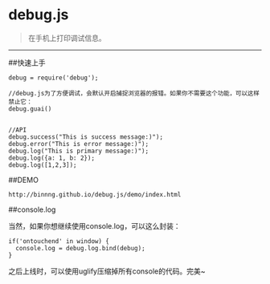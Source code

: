 debug.js
=========

> 在手机上打印调试信息。


----------

##快速上手

	debug = require('debug');

	//debug.js为了方便调试，会默认开启捕捉浏览器的报错。如果你不需要这个功能，可以这样禁止它：
	debug.guai()


	//API
	debug.success("This is success message:)");
	debug.error("This is error message:)");
	debug.log("This is primary message:)");
	debug.log({a: 1, b: 2});
	debug.log([1,2,3]);



##DEMO

	http://binnng.github.io/debug.js/demo/index.html


##console.log

当然，如果你想继续使用console.log，可以这么封装：

	if('ontouchend' in window) {
	  console.log = debug.log.bind(debug);
	}

之后上线时，可以使用uglify压缩掉所有console的代码。完美~




